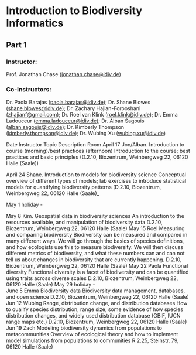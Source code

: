 # Introduction to Biodiversity Informatics

## Part 1
### Instructor: 
Prof. Jonathan Chase (jonathan.chase@idiv.de)

### Co-Instructors:
Dr. Paola Barajas (paola.barajas@idiv.de); Dr. Shane Blowes (shane.blowes@idiv.de); Dr. Zachary Hajian-Forooshani (zhajianf@gmail.com); Dr. Roel van Klink (roel.klink@idiv.de); Dr. Emma Ladouceur (emma.ladouceur@idiv.de); Dr. Alban Sagouis (alban.sagouis@idiv.de); Dr. Kimberly Thompson (kimberly.thompson@idiv.de);  Dr. Wubing Xu (wubing.xu@idiv.de)
 
Date	Instructor	Topic	Description	Room
April 17	Jon/Alban.	Introduction to course (morning)/best practices (afternoon)	
Introduction to the course; best practices and basic principles	(D.2.10, Biozentrum, Weinbergweg 22, 06120 Halle (Saale))

April 24	Shane.	Introduction to models for biodiversity science
Conceptual overview of different types of models; lab exercises to introduce statistical models for quantifying biodiversity patterns	(D.2.10, Biozentrum, Weinbergweg 22, 06120 Halle (Saale)_

May 1	holiday 	-		

May 8	Kim.	Geospatial data in biodiversity sciences	An introduction to the resources available, and manipulation of biodiversity data	D.2.10, Biozentrum, Weinbergweg 22, 06120 Halle (Saale)
May 15	Roel	Measuring and comparing biodiversity	Biodiversity can be measured and compared in many different ways. We will go through the basics of species definitions, and how ecologists use this to measure biodiversity. We will then discuss different metrics of biodiversity, and what these numbers can and can not tell us about changes in biodiversity that are currently happening. 	D.2.10, Biozentrum, Weinbergweg 22, 06120 Halle (Saale)
May 22	Paola	Functional diversity 	Functional diversity is a facet of biodiversity and can be quantified using traits across diverse scales	D.2.10, Biozentrum, Weinbergweg 22, 06120 Halle (Saale)
May 29	holiday  	-		
June 5	Emma	Biodiversity data	Biodiversity data management, databases, and open science	D.2.10, Biozentrum, Weinbergweg 22, 06120 Halle (Saale)
Jun 12	Wubing	Range, distribution change, and distribution databases	How to qualify species distribution, range size, some evidence of how species distribution changes, and widely used distribution database (GBIF, IUCN range maps etc.)	D.2.10, Biozentrum, Weinbergweg 22, 06120 Halle (Saale)
Jun 19	Zach	Modeling biodiversity dynamics from populations to metacommunities	Overview of ecological theory and how to implement model simulations from populations to communities	R 2.25, Steinstr. 79, 06120 Halle (Saale)
